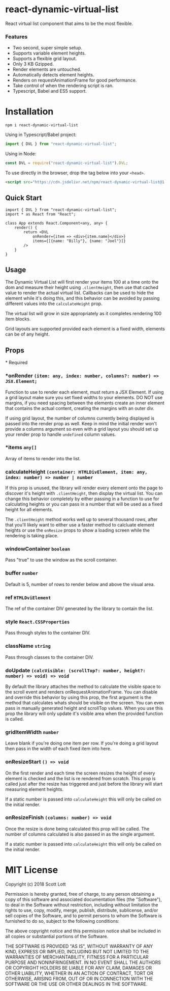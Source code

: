 # react-dynamic-virtual-list
React virtual list component that aims to be the most flexible.

### Features
- Two second, super simple setup.
- Supports variable element heights.
- Supports a flexible grid layout.
- Only 3 KB Gzipped.
- Render elements are untouched.
- Automatically detects element heights.
- Renders on requestAnimationFrame for good performance.
- Take control of when the rendering script is ran.
- Typescript, Babel and ES5 support.

# Installation

```
npm i react-dynamic-virtual-list
```

Using in Typescript/Babel project:

```js
import { DVL } from "react-dynamic-virtual-list";
```

Using in Node:

```js
const DVL = require("react-dynamic-virtual-list").DVL;
```

To use directly in the browser, drop the tag below into your `<head>`.

```html
<script src="https://cdn.jsdelivr.net/npm/react-dynamic-virtual-list@1.0.0/dist/react-dvl.min.js"></script>
```


## Quick Start

```tsx
import { DVL } from "react-dynamic-virtual-list";
import * as React from "React";

class App extends React.Component<any, any> {
    render() {
        return <DVL
            onRender={item => <div>{item.name}</div>}
            items={[{name: "Billy"}, {name: "Joel"}]}
        />
    }
}
```

## Usage

The Dynamic Virtual List will first render your items 100 at a time onto the dom and measure their height using `.clientHeight`, then use that cached value to render the actual virtual list.  Callbacks can be used to hide the element while it's doing this, and this behavior can be avoided by passing different values into the `calculateHeight` prop.

The virtual list will grow in size appropriately as it completes rendering 100 item blocks.

Grid layouts are supported provided each element is a fixed width, elements can be of any height.  

## Props
\* Required


### *onRender `(item: any, index: number, columns?: number) => JSX.Element;`
Function to use to render each element, must return a JSX Element.  If using a grid layout make sure you set fixed widths to your elements.  DO NOT use margins, if you need spacing between the elements create an inner element that contains the actual content, creating the margins with an outer div.        

If using grid layout, the number of columns currently being displayed is passed into the render prop as well.  Keep in mind the initial render won't provide a columns argument so even with a grid layout you should set up your render prop to handle `undefined` column values.       

### *items `any[]`
Array of items to render into the list.

### calculateHeight `(container: HTMLDivElement, item: any, index: number) => number | number`
If this prop is unused, the library will render every element onto the page to discover it's height with `.clientHeight`, then display the virtual list.  You can change this behavior completely by either passing in a function to use for calculating heights or you can pass in a number that will be used as a fixed height for all elements.     

The `.clientHeight` method works well up to several thousand rows, after that you'll likely want to either use a faster method to calcluate element heights or use the `onResize` props to show a loading screen while the rendering is taking place.

### windowContainer `boolean`
Pass "true" to use the window as the scroll container.

### buffer `number`
Default is 5, number of rows to render below and above the visual area.                                                                                

### ref `HTMLDviElement`
The ref of the container DIV generated by the library to contain the list.                                                                                

### style `React.CSSProperties`
Pass through styles to the container DIV.
              
### className `string`
Pass through classes to the container DIV.   

### doUpdate `(calcVisible: (scrollTop?: number, height?: number) => void) => void`
By default the library attaches the method to calculate the visible space to the scroll event and renders onRequestAnimationFrame.  You can disable and override this behavior by using this prop, the first argument is the method that calculates whats should be visible on the screen.  You can even pass in manually generated height and scrollTop values.  When you use this prop the library will only update it's visible area when the provided function is called.

### gridItemWidth `number`
Leave blank if you're doing one item per row.  If you're doing a grid layout then pass in the width of each fixed item into here.                          

### onResizeStart `() => void`
On the first render and each time the screen resizes the height of every element is checked and the list is re rendered from scratch.  This prop is called just after the resize has triggered and just before the library will start measuring element heights. 

If a static number is passed into `calculateHeight` this will only be called on the initial render.             

### onResizeFinish `(columns: number) => void`
Once the resize is done being calculated this prop will be called.  The number of columns calculated is also passed in as the single argument.

If a static number is passed into `calculateHeight` this will only be called on the initial render.

# MIT License

Copyright (c) 2018 Scott Lott

Permission is hereby granted, free of charge, to any person obtaining a copy
of this software and associated documentation files (the "Software"), to deal
in the Software without restriction, including without limitation the rights
to use, copy, modify, merge, publish, distribute, sublicense, and/or sell
copies of the Software, and to permit persons to whom the Software is
furnished to do so, subject to the following conditions:

The above copyright notice and this permission notice shall be included in all
copies or substantial portions of the Software.

THE SOFTWARE IS PROVIDED "AS IS", WITHOUT WARRANTY OF ANY KIND, EXPRESS OR
IMPLIED, INCLUDING BUT NOT LIMITED TO THE WARRANTIES OF MERCHANTABILITY,
FITNESS FOR A PARTICULAR PURPOSE AND NONINFRINGEMENT. IN NO EVENT SHALL THE
AUTHORS OR COPYRIGHT HOLDERS BE LIABLE FOR ANY CLAIM, DAMAGES OR OTHER
LIABILITY, WHETHER IN AN ACTION OF CONTRACT, TORT OR OTHERWISE, ARISING FROM,
OUT OF OR IN CONNECTION WITH THE SOFTWARE OR THE USE OR OTHER DEALINGS IN THE
SOFTWARE.
